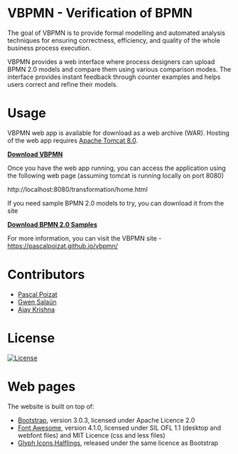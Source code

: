 VBPMN - Verification of BPMN
==============================
The goal of VBPMN is to provide formal modelling and automated 
analysis techniques for ensuring correctness, efficiency, 
and quality of the whole business process execution. 

VBPMN provides a web interface where process designers can upload
BPMN 2.0 models and compare them using various comparison modes. 
The interface provides instant feedback through counter examples and 
helps users correct and refine their models.

Usage
===============================
VBPMN web app is available for download as a web archive (WAR). 
Hosting of the web app requires [Apache Tomcat 8.0](https://tomcat.apache.org/download-80.cgi). 

[**Download VBPMN**](https://pascalpoizat.github.io/vbpmn/downloads/transformation.war) 

Once you have the web app running, you can access the application 
using the following web page (assuming tomcat is running locally on port 8080)

http://localhost:8080/transformation/home.html  

If you need sample BPMN 2.0 models to try, you can download it from the site

[**Download BPMN 2.0 Samples**](https://pascalpoizat.github.io/vbpmn/downloads/samples.zip) 

For more information, you can visit the VBPMN site - https://pascalpoizat.github.io/vbpmn/

Contributors
=====================================
* [Pascal Poizat](http://pascalpoizat.github.io/)
* [Gwen Salaün](http://convecs.inria.fr/people/Gwen.Salaun/) 
* [Ajay Krishna](https://about.me/ajaykrishna)


License
=============================
[![License](https://img.shields.io/badge/license-Apache--2.0-blue.svg)](LICENSE.md)

Web pages
============
The website is built on top of:
- [Bootstrap](http://getbootstrap.com/), version 3.0.3, licensed under Apache Licence 2.0
- [Font Awesome](http://fortawesome.github.io/Font-Awesome/), version 4.1.0, licensed under SIL OFL 1.1 (desktop and webfont files) and MIT Licence (css and less files)
- [Glyph Icons Halflings](http://glyphicons.com/), released under the same licence as Bootstrap
